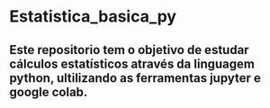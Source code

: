 # Estatistica_basica_py
## Este repositorio tem o objetivo de estudar cálculos estatísticos através da linguagem python, ultilizando as ferramentas jupyter e google colab.
